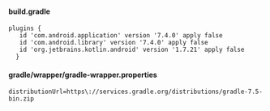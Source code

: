 <h4>build.gradle</h4>

    plugins {
       id 'com.android.application' version '7.4.0' apply false
       id 'com.android.library' version '7.4.0' apply false
       id 'org.jetbrains.kotlin.android' version '1.7.21' apply false
      }
      
 <h4>gradle/wrapper/gradle-wrapper.properties</h4>

    distributionUrl=https\://services.gradle.org/distributions/gradle-7.5-bin.zip
   
